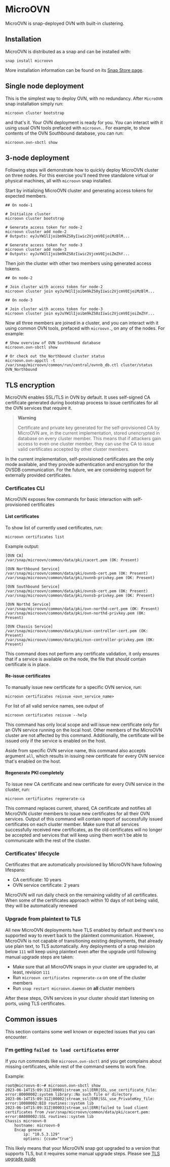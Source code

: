 # MicroOVN

MicroOVN is snap-deployed OVN with built-in clustering.

## Installation

MicroOVN is distributed as a snap and can be installed with:

```shell
snap install microovn
```

More installation information can be found on its [Snap Store page](https://snapcraft.io/microovn).

## Single node deployment

This is the simplest way to deploy OVN, with no redundancy. After `MicroOVN`
snap installation simply run:

```shell
microovn cluster bootstrap
```

and that's it. Your OVN deployment is ready for you. You can interact with it
using usual OVN tools prefaced with `microovn.`. For example, to show
contents of the OVN Southbound database, you can run:

```shell
microovn.ovn-sbctl show
```

## 3-node deployment

Following steps will demonstrate how to quickly deploy MicroOVN cluster on
three nodes. For this exercise you'll need three standalone virtual or physical
machines, all with `microovn` snap installed.

Start by initializing MicroOVN cluster and generating access tokens
for expected members.

```shell
## On node-1

# Initialize cluster
microovn cluster bootstrap

# Generate access token for node-2
microovn cluster add node-2
# Outputs: eyJuYW1lIjoibm9kZS0yIiwic2VjcmV0IjoiMzBlM...

# Generate access token for node-3
microovn cluster add node-3
# Outputs: eyJuYW1lIjoibm9kZS0zIiwic2VjcmV0IjoiZmZhY...
```

Then join the cluster with other two members using generated access tokens.

```shell
## On node-2

# Join cluster with access token for node-2
microovn cluster join eyJuYW1lIjoibm9kZS0yIiwic2VjcmV0IjoiMzBlM...
```

```shell
## On node-3

# Join cluster with access token for node-3
microovn cluster join eyJuYW1lIjoibm9kZS0zIiwic2VjcmV0IjoiZmZhY...
```

Now all three members are joined in a cluster, and you can interact with it
using common OVN tools, prefaced with `microovn.`, on any of the nodes.
For example:

```shell
# Show overview of OVN Southbound database
microovn.ovn-sbctl show

# Or check out the Northbound cluster status
microovn.ovn-appctl -t /var/snap/microovn/common/run/central/ovnnb_db.ctl cluster/status OVN_Northbound
```

## TLS encryption

MicroOVN enables SSL/TLS in OVN by default. It uses self-signed CA certificate
generated during bootstrap process to issue certificates for all the OVN
services that require it.

> **Warning**
>
> Certificate and private key generated for the self-provisioned CA by MicroOVN
> are, in the current implementation, stored unencrypted in database on every
> cluster member. This means that if attackers gain access to even one cluster
> member, they can use the CA to issue valid certificates accepted by other
> cluster members.

In the current implementation, self-provisioned certificates are the only mode
available, and they provide authentication and encryption for the OVSDB
communication. For the future, we are considering support for externally
provided certificates.


### Certificates CLI

MicroOVN exposes few commands for basic interaction with self-provisioned
certificates

#### List certificates

To show list of currently used certificates, run:

```shell
microovn certificates list
```

Example output:
```
[OVN CA]
/var/snap/microovn/common/data/pki/cacert.pem (OK: Present)

[OVN Northbound Service]
/var/snap/microovn/common/data/pki/ovnnb-cert.pem (OK: Present)
/var/snap/microovn/common/data/pki/ovnnb-privkey.pem (OK: Present)

[OVN Southbound Service]
/var/snap/microovn/common/data/pki/ovnsb-cert.pem (OK: Present)
/var/snap/microovn/common/data/pki/ovnsb-privkey.pem (OK: Present)

[OVN Northd Service]
/var/snap/microovn/common/data/pki/ovn-northd-cert.pem (OK: Present)
/var/snap/microovn/common/data/pki/ovn-northd-privkey.pem (OK: Present)

[OVN Chassis Service]
/var/snap/microovn/common/data/pki/ovn-controller-cert.pem (OK: Present)
/var/snap/microovn/common/data/pki/ovn-controller-privkey.pem (OK: Present)
```

This command does not perform any certificate validation, it only ensures that
if a service is available on the node, the file that should contain certificate
is in place.

#### Re-issue certificates

To manually issue new certificate for a specific OVN service, run:

```shell
microovn certificates reissue <ovn_service_name>
```

For list of all valid service names, see output of

```shell
microovn certificates reissue --help
```

This command has only local scope and will issue new certificate only for an
OVN service running on the local host. Other members of the MicroOVN cluster
are not affected by this command. Additionally, the certificate will be issued
only if the service is enabled on the host.

Aside from specific OVN service name, this command also accepts argument `all`,
which results in issuing new certificate for every OVN service that's enabled
on the host.

#### Regenerate PKI completely

To issue new CA certificate and new certificate for every OVN service
in the cluster, run:

```shell
microovn certificates regenerate-ca
```

This command replaces current, shared, CA certificate and notifies all MicroOVN
cluster members to issue new certificates for all their OVN services. Output of
this command will contain report of successfully issued certificates on each
cluster member. Make sure that all services successfully received new
certificates, as the old certificates will no longer be accepted and services
that will keep using them won't be able to communicate with the rest of the
cluster.

### Certificates' lifecycle

Certificates that are automatically provisioned by MicroOVN have following
lifespans:

* CA certificate: 10 years
* OVN service certificate: 2 years

MicroOVN will run daily check on the remaining validity of all certificates.
When some of the certificates approach within 10 days of not being valid, they
will be automatically renewed

### Upgrade from plaintext to TLS

All new MicroOVN deployments have TLS enabled by default and there's no
supported way to revert back to the plaintext communication. However,
MicroOVN is not capable of transitioning existing deployments, that already use
plain text, to TLS automatically. Any deployments of a snap revision below `111`
will keep using plaintext even after the upgrade until following manual upgrade
steps are taken:

* Make sure that all MicroOVN snaps in your cluster are upgraded to, at least,
revision `111`
* Run `microovn certificates regenerate-ca` on one of the cluster members
* Run `snap restart microovn.daemon` on **all** cluster members

After these steps, OVN services in your cluster should start listening on ports,
using TLS certificates.

## Common issues

This section contains some well known or expected issues that you can encounter.

### I'm getting `failed to load certificates` error

If you run commands like `microovn.ovn-sbctl` and you get complains about
missing certificates, while rest of the command seems to work fine.

Example:
```
root@microovn-0:~# microovn.ovn-sbctl show
2023-06-14T15:09:31Z|00001|stream_ssl|ERR|SSL_use_certificate_file: error:80000002:system library::No such file or directory
2023-06-14T15:09:31Z|00002|stream_ssl|ERR|SSL_use_PrivateKey_file: error:10080002:BIO routines::system lib
2023-06-14T15:09:31Z|00003|stream_ssl|ERR|failed to load client certificates from /var/snap/microovn/common/data/pki/cacert.pem: error:0A080002:SSL routines::system lib
Chassis microovn-0
    hostname: microovn-0
    Encap geneve
        ip: "10.5.3.129"
        options: {csum="true"}
```

This likely means that your MicroOVN snap got upgraded to a version that
supports TLS, but it requires some manual upgrade steps. Please see
[TLS upgrade guide](#upgrade-from-plaintext-to-tls)